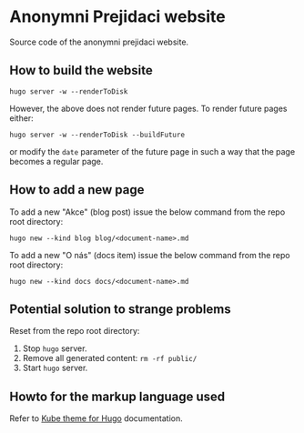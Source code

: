 # Anonymni Prejidaci website

Source code of the anonymni prejidaci website.

## How to build the website

```
hugo server -w --renderToDisk
```
However, the above does not render future pages. To render future pages either:
```
hugo server -w --renderToDisk --buildFuture
```
or modify the `date` parameter of the future page in such a way that the page becomes a regular page.

## How to add a new page

To add a new "Akce" (blog post) issue the below command from the repo root directory:
```
hugo new --kind blog blog/<document-name>.md
```

To add a new "O nás" (docs item) issue the below command from the repo root directory:
```
hugo new --kind docs docs/<document-name>.md
```

## Potential solution to strange problems

Reset from the repo root directory:
1. Stop `hugo` server.
2. Remove all generated content: `rm -rf public/`
3. Start `hugo` server.

## Howto for the markup language used

Refer to [Kube theme for Hugo](https://themes.gohugo.io/theme/kube/) documentation.

